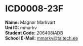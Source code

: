 # ICD0008-23F
<b>Name:</b> Magnar Markvart  
<b>Uni ID:</b> mmarkv  
<b>Student Code:</b> 206408IADB  
<b>School E-Mail:</b> mmarkv@taltech.ee  